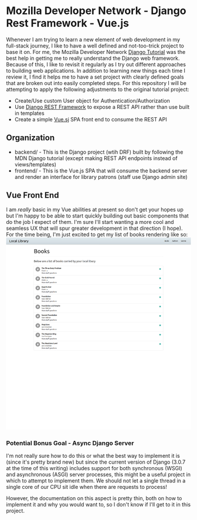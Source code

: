 # Mozilla Developer Network - Django Rest Framework - Vue.js

Whenever I am trying to learn a new element of web development in my full-stack journey, I like to have a well defined and not-too-trick project to base it on. For me, the Mozilla Developer Network [Django Tutorial](https://developer.mozilla.org/en-US/docs/Learn/Server-side/Django) was the best help in getting me to really understand the Django web framework. Because of this, I like to revisit it regularly as I try out different approaches to building web applications. In addition to learning new things each time I review it, I find it helps me to have a set project with clearly defined goals that are broken out into easily completed steps. For this repository I will be attempting to apply the following adjustments to the original tutorial project:

- Create/Use custom User object for Authentication/Authorization
- Use [Django REST Framework](https://www.django-rest-framework.org/) to expose a REST API rather than use built in templates
- Create a simple [Vue.sj](https://vuejs.org/) SPA front end to consume the REST API

## Organization

- backend/ - This is the Django project (wtih DRF) built by following the MDN Django tutorial (except making REST API endpoints instead of views/templates)
- frontend/ - This is the Vue.js SPA that will consume the backend server and render an interface for library patrons (staff use Django admin site)

## Vue Front End

I am _really_ basic in my Vue abilities at present so don't get your hopes up but I'm happy to be able to start quickly building out basic components that do the job I expect of them. I'm sure I'll start wanting a more cool and seamless UX that will spur greater development in that direction (I hope). For the time being, I'm just excited to get my list of books rendering like so:
![Book List](./imgs/booklist.png)

### Potential Bonus Goal - Async Django Server

I'm not really sure how to do this or what the best way to implement it is (since it's pretty brand new) but since the current version of Django (3.0.7 at the time of this writing) includes support for both synchronous (WSGI) and asynchronous (ASGI) server processes, this might be a useful project in which to attempt to implement them. We should not let a single thread in a single core of our CPU sit idle when there are requests to process!

However, the documentation on this aspect is pretty thin, both on how to implement it and why you would want to, so I don't know if I'll get to it in this project.
